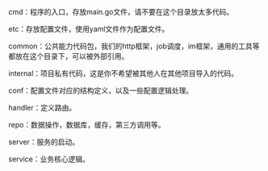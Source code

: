 cmd：程序的入口，存放main.go文件，请不要在这个目录放太多代码。

etc：存放配置文件，使用yaml文件作为配置文件。

common：公共能力代码包，我们的http框架，job调度，im框架，通用的工具等都放在这个目录下，可以被外部引用。

internal：项目私有代码，这是你不希望被其他人在其他项目导入的代码。

conf：配置文件对应的结构定义，以及一些配置逻辑处理。

handler：定义路由。

repo：数据操作，数据库，缓存，第三方调用等。

server：服务的启动。

service：业务核心逻辑。